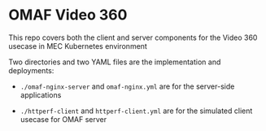 # OMAF Video 360 

This repo covers both the client and server components for the Video 360 usecase in MEC Kubernetes environment

Two directories and two YAML files are the implementation and deployments:

- `./omaf-nginx-server` and `omaf-nginx.yml` are for the server-side applications

- `./httperf-client` and `httperf-client.yml` are for the simulated client usecase for OMAF server
